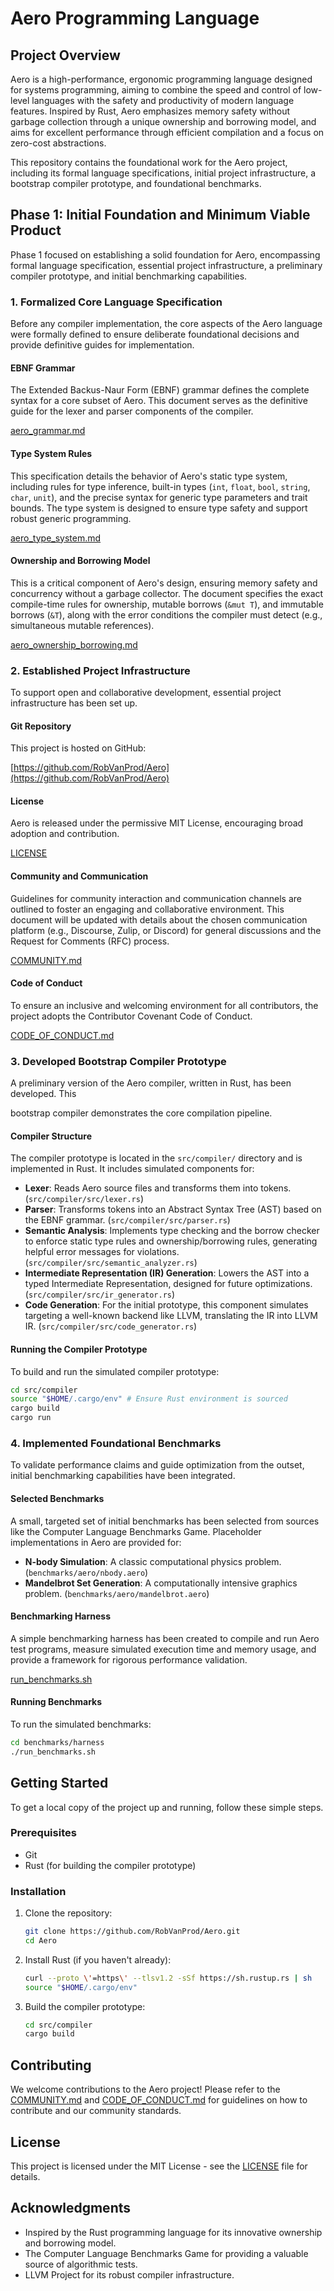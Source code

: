 # Aero Programming Language

## Project Overview

Aero is a high-performance, ergonomic programming language designed for systems programming, aiming to combine the speed and control of low-level languages with the safety and productivity of modern language features. Inspired by Rust, Aero emphasizes memory safety without garbage collection through a unique ownership and borrowing model, and aims for excellent performance through efficient compilation and a focus on zero-cost abstractions.

This repository contains the foundational work for the Aero project, including its formal language specifications, initial project infrastructure, a bootstrap compiler prototype, and foundational benchmarks.

## Phase 1: Initial Foundation and Minimum Viable Product

Phase 1 focused on establishing a solid foundation for Aero, encompassing formal language specification, essential project infrastructure, a preliminary compiler prototype, and initial benchmarking capabilities.

### 1. Formalized Core Language Specification

Before any compiler implementation, the core aspects of the Aero language were formally defined to ensure deliberate foundational decisions and provide definitive guides for implementation.

#### EBNF Grammar

The Extended Backus-Naur Form (EBNF) grammar defines the complete syntax for a core subset of Aero. This document serves as the definitive guide for the lexer and parser components of the compiler.

[aero_grammar.md](aero_grammar.md)

#### Type System Rules

This specification details the behavior of Aero's static type system, including rules for type inference, built-in types (`int`, `float`, `bool`, `string`, `char`, `unit`), and the precise syntax for generic type parameters and trait bounds. The type system is designed to ensure type safety and support robust generic programming.

[aero_type_system.md](aero_type_system.md)

#### Ownership and Borrowing Model

This is a critical component of Aero's design, ensuring memory safety and concurrency without a garbage collector. The document specifies the exact compile-time rules for ownership, mutable borrows (`&mut T`), and immutable borrows (`&T`), along with the error conditions the compiler must detect (e.g., simultaneous mutable references).

[aero_ownership_borrowing.md](aero_ownership_borrowing.md)

### 2. Established Project Infrastructure

To support open and collaborative development, essential project infrastructure has been set up.

#### Git Repository

This project is hosted on GitHub:

[https://github.com/RobVanProd/Aero](https://github.com/RobVanProd/Aero)

#### License

Aero is released under the permissive MIT License, encouraging broad adoption and contribution.

[LICENSE](LICENSE)

#### Community and Communication

Guidelines for community interaction and communication channels are outlined to foster an engaging and collaborative environment. This document will be updated with details about the chosen communication platform (e.g., Discourse, Zulip, or Discord) for general discussions and the Request for Comments (RFC) process.

[COMMUNITY.md](COMMUNITY.md)

#### Code of Conduct

To ensure an inclusive and welcoming environment for all contributors, the project adopts the Contributor Covenant Code of Conduct.

[CODE_OF_CONDUCT.md](CODE_OF_CONDUCT.md)

### 3. Developed Bootstrap Compiler Prototype

A preliminary version of the Aero compiler, written in Rust, has been developed. This 


bootstrap compiler demonstrates the core compilation pipeline.

#### Compiler Structure

The compiler prototype is located in the `src/compiler/` directory and is implemented in Rust. It includes simulated components for:

-   **Lexer**: Reads Aero source files and transforms them into tokens.
    (`src/compiler/src/lexer.rs`)
-   **Parser**: Transforms tokens into an Abstract Syntax Tree (AST) based on the EBNF grammar.
    (`src/compiler/src/parser.rs`)
-   **Semantic Analysis**: Implements type checking and the borrow checker to enforce static type rules and ownership/borrowing rules, generating helpful error messages for violations.
    (`src/compiler/src/semantic_analyzer.rs`)
-   **Intermediate Representation (IR) Generation**: Lowers the AST into a typed Intermediate Representation, designed for future optimizations.
    (`src/compiler/src/ir_generator.rs`)
-   **Code Generation**: For the initial prototype, this component simulates targeting a well-known backend like LLVM, translating the IR into LLVM IR.
    (`src/compiler/src/code_generator.rs`)

#### Running the Compiler Prototype

To build and run the simulated compiler prototype:

```bash
cd src/compiler
source "$HOME/.cargo/env" # Ensure Rust environment is sourced
cargo build
cargo run
```

### 4. Implemented Foundational Benchmarks

To validate performance claims and guide optimization from the outset, initial benchmarking capabilities have been integrated.

#### Selected Benchmarks

A small, targeted set of initial benchmarks has been selected from sources like the Computer Language Benchmarks Game. Placeholder implementations in Aero are provided for:

-   **N-body Simulation**: A classic computational physics problem.
    (`benchmarks/aero/nbody.aero`)
-   **Mandelbrot Set Generation**: A computationally intensive graphics problem.
    (`benchmarks/aero/mandelbrot.aero`)

#### Benchmarking Harness

A simple benchmarking harness has been created to compile and run Aero test programs, measure simulated execution time and memory usage, and provide a framework for rigorous performance validation.

[run_benchmarks.sh](benchmarks/harness/run_benchmarks.sh)

#### Running Benchmarks

To run the simulated benchmarks:

```bash
cd benchmarks/harness
./run_benchmarks.sh
```

## Getting Started

To get a local copy of the project up and running, follow these simple steps.

### Prerequisites

-   Git
-   Rust (for building the compiler prototype)

### Installation

1.  Clone the repository:

    ```bash
    git clone https://github.com/RobVanProd/Aero.git
    cd Aero
    ```

2.  Install Rust (if you haven't already):

    ```bash
    curl --proto \'=https\' --tlsv1.2 -sSf https://sh.rustup.rs | sh
    source "$HOME/.cargo/env"
    ```

3.  Build the compiler prototype:

    ```bash
    cd src/compiler
    cargo build
    ```

## Contributing

We welcome contributions to the Aero project! Please refer to the [COMMUNITY.md](COMMUNITY.md) and [CODE_OF_CONDUCT.md](CODE_OF_CONDUCT.md) for guidelines on how to contribute and our community standards.

## License

This project is licensed under the MIT License - see the [LICENSE](LICENSE) file for details.

## Acknowledgments

-   Inspired by the Rust programming language for its innovative ownership and borrowing model.
-   The Computer Language Benchmarks Game for providing a valuable source of algorithmic tests.
-   LLVM Project for its robust compiler infrastructure.



